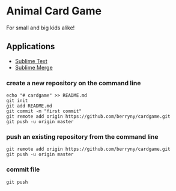 # Animal Card Game 

For small and big kids alike!

## Applications

- [Sublime Text](https://www.sublimetext.com/)
- [Sublime Merge](https://www.sublimemerge.com/)

### create a new repository on the command line
```
echo "# cardgame" >> README.md
git init
git add README.md
git commit -m "first commit"
git remote add origin https://github.com/berryny/cardgame.git
git push -u origin master
```

### push an existing repository from the command line
```
git remote add origin https://github.com/berryny/cardgame.git
git push -u origin master
```

### commit file
```
git push
```